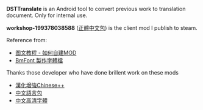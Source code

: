 **DSTTranslate** is an Android tool to convert previous work to translation document. Only for internal use.

**workshop-199378038588** ([正體中文包](https://steamcommunity.com/sharedfiles/filedetails/?id=1993780385)) is the client mod I publish to steam.

Reference from:
* [图文教程 - 如何自建MOD](https://steamcommunity.com/sharedfiles/filedetails/?id=676286328)
* [BmFont 製作字體檔](https://cwa1022.pixnet.net/blog/post/15527479)

Thanks those developer who have done brillent work on these mods
* [漢化增強Chinese++](https://steamcommunity.com/sharedfiles/filedetails/?id=1418746242)
* [中文語言包](https://steamcommunity.com/sharedfiles/filedetails/?id=367546858)
* [中文高清字體](https://steamcommunity.com/sharedfiles/filedetails/?id=678340265)
